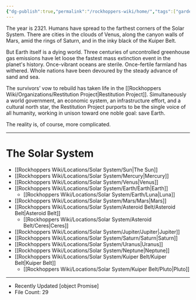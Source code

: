 ```yaml
---
{"dg-publish":true,"permalink":"/rockhoppers-wiki/home/","tags":["gardenEntry"]}
---
```


The year is 2321. Humans have spread to the farthest corners of the Solar System. There are cities in the clouds of Venus, along the canyon walls of Mars, amid the rings of Saturn, and in the inky black of the Kuiper Belt.

But Earth itself is a dying world. Three centuries of uncontrolled greenhouse gas emissions have let loose the fastest mass extinction event in the planet's history. Once-vibrant oceans are sterile. Once-fertile farmland has withered. Whole nations have been devoured by the steady advance of sand and sea.

The survivors’ vow to rebuild has taken life in the [[Rockhoppers Wiki/Organizations/Restitution Project\|Restitution Project]]. Simultaneously a world government, an economic system, an infrastructure effort, and a cultural north star, the Restitution Project purports to be the single voice of all humanity, working in unison toward one noble goal: save Earth.

The reality is, of course, more complicated.

---
# The Solar System
- [[Rockhoppers Wiki/Locations/Solar System/Sun\|The Sun]]
- [[Rockhoppers Wiki/Locations/Solar System/Mercury\|Mercury]]
- [[Rockhoppers Wiki/Locations/Solar System/Venus\|Venus]]
- [[Rockhoppers Wiki/Locations/Solar System/Earth/Earth\|Earth]]
	- [[Rockhoppers Wiki/Locations/Solar System/Earth/Luna\|Luna]]
- [[Rockhoppers Wiki/Locations/Solar System/Mars/Mars\|Mars]]
- [[Rockhoppers Wiki/Locations/Solar System/Asteroid Belt/Asteroid Belt\|Asteroid Belt]]
	- [[Rockhoppers Wiki/Locations/Solar System/Asteroid Belt/Ceres\|Ceres]]
- [[Rockhoppers Wiki/Locations/Solar System/Jupiter/Jupiter\|Jupiter]]
- [[Rockhoppers Wiki/Locations/Solar System/Saturn/Saturn\|Saturn]]
- [[Rockhoppers Wiki/Locations/Solar System/Uranus\|Uranus]]
- [[Rockhoppers Wiki/Locations/Solar System/Neptune\|Neptune]]
- [[Rockhoppers Wiki/Locations/Solar System/Kuiper Belt/Kuiper Belt\|Kuiper Belt]]
	- [[Rockhoppers Wiki/Locations/Solar System/Kuiper Belt/Pluto\|Pluto]]

---

- Recently Updated [object Promise]
- File Count: 29
